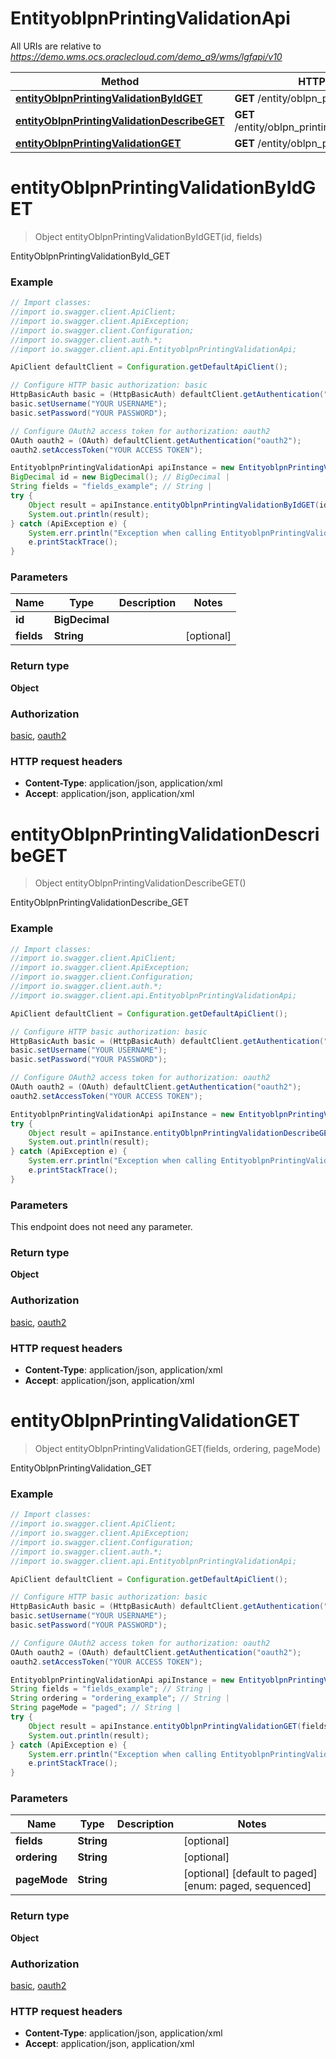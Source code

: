 # EntityoblpnPrintingValidationApi

All URIs are relative to *https://demo.wms.ocs.oraclecloud.com/demo_a9/wms/lgfapi/v10*

Method | HTTP request | Description
------------- | ------------- | -------------
[**entityOblpnPrintingValidationByIdGET**](EntityoblpnPrintingValidationApi.md#entityOblpnPrintingValidationByIdGET) | **GET** /entity/oblpn_printing_validation/{id} | EntityOblpnPrintingValidationById_GET
[**entityOblpnPrintingValidationDescribeGET**](EntityoblpnPrintingValidationApi.md#entityOblpnPrintingValidationDescribeGET) | **GET** /entity/oblpn_printing_validation/describe | EntityOblpnPrintingValidationDescribe_GET
[**entityOblpnPrintingValidationGET**](EntityoblpnPrintingValidationApi.md#entityOblpnPrintingValidationGET) | **GET** /entity/oblpn_printing_validation | EntityOblpnPrintingValidation_GET


<a name="entityOblpnPrintingValidationByIdGET"></a>
# **entityOblpnPrintingValidationByIdGET**
> Object entityOblpnPrintingValidationByIdGET(id, fields)

EntityOblpnPrintingValidationById_GET



### Example
```java
// Import classes:
//import io.swagger.client.ApiClient;
//import io.swagger.client.ApiException;
//import io.swagger.client.Configuration;
//import io.swagger.client.auth.*;
//import io.swagger.client.api.EntityoblpnPrintingValidationApi;

ApiClient defaultClient = Configuration.getDefaultApiClient();

// Configure HTTP basic authorization: basic
HttpBasicAuth basic = (HttpBasicAuth) defaultClient.getAuthentication("basic");
basic.setUsername("YOUR USERNAME");
basic.setPassword("YOUR PASSWORD");

// Configure OAuth2 access token for authorization: oauth2
OAuth oauth2 = (OAuth) defaultClient.getAuthentication("oauth2");
oauth2.setAccessToken("YOUR ACCESS TOKEN");

EntityoblpnPrintingValidationApi apiInstance = new EntityoblpnPrintingValidationApi();
BigDecimal id = new BigDecimal(); // BigDecimal | 
String fields = "fields_example"; // String | 
try {
    Object result = apiInstance.entityOblpnPrintingValidationByIdGET(id, fields);
    System.out.println(result);
} catch (ApiException e) {
    System.err.println("Exception when calling EntityoblpnPrintingValidationApi#entityOblpnPrintingValidationByIdGET");
    e.printStackTrace();
}
```

### Parameters

Name | Type | Description  | Notes
------------- | ------------- | ------------- | -------------
 **id** | **BigDecimal**|  |
 **fields** | **String**|  | [optional]

### Return type

**Object**

### Authorization

[basic](../README.md#basic), [oauth2](../README.md#oauth2)

### HTTP request headers

 - **Content-Type**: application/json, application/xml
 - **Accept**: application/json, application/xml

<a name="entityOblpnPrintingValidationDescribeGET"></a>
# **entityOblpnPrintingValidationDescribeGET**
> Object entityOblpnPrintingValidationDescribeGET()

EntityOblpnPrintingValidationDescribe_GET



### Example
```java
// Import classes:
//import io.swagger.client.ApiClient;
//import io.swagger.client.ApiException;
//import io.swagger.client.Configuration;
//import io.swagger.client.auth.*;
//import io.swagger.client.api.EntityoblpnPrintingValidationApi;

ApiClient defaultClient = Configuration.getDefaultApiClient();

// Configure HTTP basic authorization: basic
HttpBasicAuth basic = (HttpBasicAuth) defaultClient.getAuthentication("basic");
basic.setUsername("YOUR USERNAME");
basic.setPassword("YOUR PASSWORD");

// Configure OAuth2 access token for authorization: oauth2
OAuth oauth2 = (OAuth) defaultClient.getAuthentication("oauth2");
oauth2.setAccessToken("YOUR ACCESS TOKEN");

EntityoblpnPrintingValidationApi apiInstance = new EntityoblpnPrintingValidationApi();
try {
    Object result = apiInstance.entityOblpnPrintingValidationDescribeGET();
    System.out.println(result);
} catch (ApiException e) {
    System.err.println("Exception when calling EntityoblpnPrintingValidationApi#entityOblpnPrintingValidationDescribeGET");
    e.printStackTrace();
}
```

### Parameters
This endpoint does not need any parameter.

### Return type

**Object**

### Authorization

[basic](../README.md#basic), [oauth2](../README.md#oauth2)

### HTTP request headers

 - **Content-Type**: application/json, application/xml
 - **Accept**: application/json, application/xml

<a name="entityOblpnPrintingValidationGET"></a>
# **entityOblpnPrintingValidationGET**
> Object entityOblpnPrintingValidationGET(fields, ordering, pageMode)

EntityOblpnPrintingValidation_GET



### Example
```java
// Import classes:
//import io.swagger.client.ApiClient;
//import io.swagger.client.ApiException;
//import io.swagger.client.Configuration;
//import io.swagger.client.auth.*;
//import io.swagger.client.api.EntityoblpnPrintingValidationApi;

ApiClient defaultClient = Configuration.getDefaultApiClient();

// Configure HTTP basic authorization: basic
HttpBasicAuth basic = (HttpBasicAuth) defaultClient.getAuthentication("basic");
basic.setUsername("YOUR USERNAME");
basic.setPassword("YOUR PASSWORD");

// Configure OAuth2 access token for authorization: oauth2
OAuth oauth2 = (OAuth) defaultClient.getAuthentication("oauth2");
oauth2.setAccessToken("YOUR ACCESS TOKEN");

EntityoblpnPrintingValidationApi apiInstance = new EntityoblpnPrintingValidationApi();
String fields = "fields_example"; // String | 
String ordering = "ordering_example"; // String | 
String pageMode = "paged"; // String | 
try {
    Object result = apiInstance.entityOblpnPrintingValidationGET(fields, ordering, pageMode);
    System.out.println(result);
} catch (ApiException e) {
    System.err.println("Exception when calling EntityoblpnPrintingValidationApi#entityOblpnPrintingValidationGET");
    e.printStackTrace();
}
```

### Parameters

Name | Type | Description  | Notes
------------- | ------------- | ------------- | -------------
 **fields** | **String**|  | [optional]
 **ordering** | **String**|  | [optional]
 **pageMode** | **String**|  | [optional] [default to paged] [enum: paged, sequenced]

### Return type

**Object**

### Authorization

[basic](../README.md#basic), [oauth2](../README.md#oauth2)

### HTTP request headers

 - **Content-Type**: application/json, application/xml
 - **Accept**: application/json, application/xml


